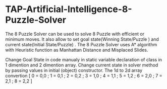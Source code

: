 # TAP-Artificial-Intelligence-8-Puzzle-Solver
The 8 Puzzle Solver can be used to solve 8 Puzzle with efficient or minimum moves. It also allow to set goal state(Winning State/Puzzle ) and current state(Initial State/Puzzle) . The 8 Puzzle Solver uses A* algorithm with Heuristic function as Manhattan Distance and Misplaced Slides. 

Change Goal State in code manualy in static variable declaration of class in 1 dimention and 2 dimention array.
Change current state in solver method by passing values in initial (object) constructor.
The 1d to 2d array convertion  [ 0 = 0,0 ; 1 = 0,1 ; 2 = 0,2 ; 3 = 1,0 ; 4 = 1,1 ; 5 = 1,2 ; 6 = 2,0 ; 7 = 2,1 ; 8 = 2,2 ]

